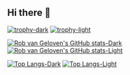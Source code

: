 ## Hi there 👋

<!--
**robvangeloven/robvangeloven** is a ✨ _special_ ✨ repository because its `README.md` (this file) appears on your GitHub profile.

Here are some ideas to get you started:

- 🔭 I’m currently working on ...
- 🌱 I’m currently learning ...
- 👯 I’m looking to collaborate on ...
- 🤔 I’m looking for help with ...
- 💬 Ask me about ...
- 📫 How to reach me: ...
- 😄 Pronouns: ...
- ⚡ Fun fact: ...
-->
[![trophy-dark](https://github-profile-trophy.vercel.app/?username=robvangeloven&theme=darkhub)](https://github.com/ryo-ma/github-profile-trophy#gh-dark-mode-only)
[![trophy-light](https://github-profile-trophy.vercel.app/?username=robvangeloven&theme=flat)](https://github.com/ryo-ma/github-profile-trophy#gh-light-mode-only)

[![Rob van Geloven's GitHub stats-Dark](https://github-readme-stats.vercel.app/api?username=robvangeloven&show_icons=true&theme=aura&rank_icon=github)](https://github.com/anuraghazra/github-readme-stats#gh-dark-mode-only)
[![Rob van Geloven's GitHub stats-Light](https://github-readme-stats.vercel.app/api?username=robvangeloven&show_icons=true&theme=default&rank_icon=github)](https://github.com/anuraghazra/github-readme-stats#gh-light-mode-only)

[![Top Langs-Dark](https://github-readme-stats.vercel.app/api/top-langs/?username=robvangeloven&show_icons=true&theme=aura)](https://github.com/anuraghazra/github-readme-stats#gh-dark-mode-only)
[![Top Langs-Light](https://github-readme-stats.vercel.app/api/top-langs/?username=robvangeloven&show_icons=true&theme=default)](https://github.com/anuraghazra/github-readme-statst#gh-light-mode-only)
<!--
[![Rob van Gelovens's WakaTime stats-Dark](https://github-readme-stats.vercel.app/api/wakatime?username=robvangeloven&show_icons=true&theme=aura)](https://github.com/anuraghazra/github-readme-stats#gh-dark-mode-only)
[![Rob van Gelovens's WakaTime stats-Light](https://github-readme-stats.vercel.app/api/wakatime?username=robvangeloven&show_icons=true&theme=default)](https://github.com/anuraghazra/github-readme-stats#gh-light-mode-only)
-->
